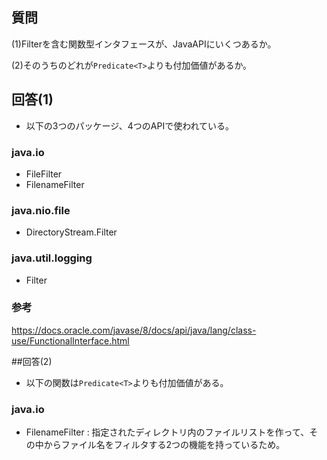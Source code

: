 ## 質問

(1)Filterを含む関数型インタフェースが、JavaAPIにいくつあるか。

(2)そのうちのどれが`Predicate<T>`よりも付加価値があるか。

## 回答(1)

* 以下の3つのパッケージ、4つのAPIで使われている。

### java.io

* FileFilter
* FilenameFilter

### java.nio.file

* DirectoryStream.Filter<T>

### java.util.logging

* Filter

### 参考
https://docs.oracle.com/javase/8/docs/api/java/lang/class-use/FunctionalInterface.html

##回答(2)

* 以下の関数は`Predicate<T>`よりも付加価値がある。

### java.io

* FilenameFilter : 指定されたディレクトリ内のファイルリストを作って、その中からファイル名をフィルタする2つの機能を持っているため。